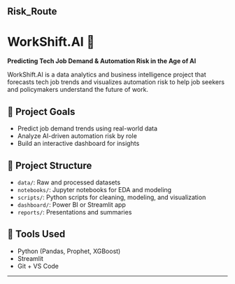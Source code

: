 ## Risk_Route

# WorkShift.AI 🚀

**Predicting Tech Job Demand & Automation Risk in the Age of AI**

WorkShift.AI is a data analytics and business intelligence project that forecasts tech job trends and visualizes automation risk to help job seekers and policymakers understand the future of work.

## 📌 Project Goals
- Predict job demand trends using real-world data
- Analyze AI-driven automation risk by role
- Build an interactive dashboard for insights

## 📁 Project Structure
- `data/`: Raw and processed datasets
- `notebooks/`: Jupyter notebooks for EDA and modeling
- `scripts/`: Python scripts for cleaning, modeling, and visualization
- `dashboard/`: Power BI or Streamlit app
- `reports/`: Presentations and summaries

## 🔧 Tools Used
- Python (Pandas, Prophet, XGBoost)
- Streamlit
- Git + VS Code

---
